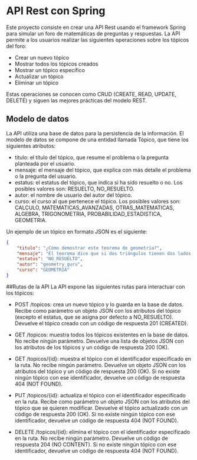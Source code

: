 # API Rest con Spring

Este proyecto consiste en crear una API Rest usando el framework Spring para simular un foro de matemáticas de preguntas y respuestas. La API permite a los usuarios realizar las siguientes operaciones sobre los tópicos del foro:

- Crear un nuevo tópico
- Mostrar todos los tópicos creados
- Mostrar un tópico específico
- Actualizar un tópico
- Eliminar un tópico

Estas operaciones se conocen como CRUD (CREATE, READ, UPDATE, DELETE) y siguen las mejores prácticas del modelo REST.

## Modelo de datos

La API utiliza una base de datos para la persistencia de la información. El modelo de datos se compone de una entidad llamada Tópico, que tiene los siguientes atributos:

- titulo: el título del tópico, que resume el problema o la pregunta planteada por el usuario.
- mensaje: el mensaje del tópico, que explica con más detalle el problema o la pregunta del usuario.
- estatus: el estatus del tópico, que indica si ha sido resuelto o no. Los posibles valores son: RESUELTO, NO_RESUELTO.
- autor: el nombre de usuario del autor del tópico.
- curso: el curso al que pertenece el tópico. Los posibles valores son: CALCULO, MATEMATICAS_AVANZADAS, OTRAS_MATEMATICAS, ALGEBRA, TRIGONOMETRIA, PROBABILIDAD_ESTADISTICA, GEOMETRIA.

Un ejemplo de un tópico en formato JSON es el siguiente:

```json
{
	"titulo": "¿Cómo demostrar este teorema de geometría?",
	"mensaje": "El teorema dice que si dos triángulos tienen dos lados congruentes y el ángulo comprendido entre ellos también es congruente, entonces los triángulos son congruentes. ¿Cómo puedo demostrarlo usando las propiedades de los triángulos y las congruencias?",
	"estatus": "NO_RESUELTO",
	"autor": "geometry_guru",
	"curso": "GEOMETRIA"
}
```
##Rutas de la API
La API expone las siguientes rutas para interactuar con los tópicos:

- POST /topicos: crea un nuevo tópico y lo guarda en la base de datos. Recibe como parámetro un objeto JSON con los atributos del tópico (excepto el estatus, que se asigna por defecto a NO_RESUELTO). Devuelve el tópico creado con un código de respuesta 201 (CREATED).

- GET /topicos: muestra todos los tópicos existentes en la base de datos. No recibe ningún parámetro. Devuelve una lista de objetos JSON con los atributos de los tópicos y un código de respuesta 200 (OK).

- GET /topicos/{id}: muestra el tópico con el identificador especificado en la ruta. No recibe ningún parámetro. Devuelve un objeto JSON con los atributos del tópico y un código de respuesta 200 (OK). Si no existe ningún tópico con ese identificador, devuelve un código de respuesta 404 (NOT FOUND).

- PUT /topicos/{id}: actualiza el tópico con el identificador especificado en la ruta. Recibe como parámetro un objeto JSON con los atributos del tópico que se quieren modificar. Devuelve el tópico actualizado con un código de respuesta 200 (OK). Si no existe ningún tópico con ese identificador, devuelve un código de respuesta 404 (NOT FOUND).

- DELETE /topicos/{id}: elimina el tópico con el identificador especificado en la ruta. No recibe ningún parámetro. Devuelve un código de respuesta 204 (NO CONTENT). Si no existe ningún tópico con ese identificador, devuelve un código de respuesta 404 (NOT FOUND).

